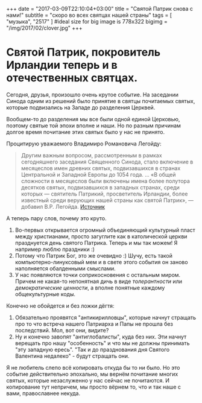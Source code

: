 +++
date = "2017-03-09T22:10:04+03:00"
title = "Святой Патрик снова с нами!"
subtitle = "скоро во всех святцах нашей страны"
tags        = [ "музыка", "2517" ]
#ideal size for big image is 778х322
bigimg = "/img/2017/02/clover.jpg"
+++

# Святой Патрик, покровитель Ирландии теперь и в отечественных святцах.

Сегодня, друзья, произошло очень крутое событие. На заседании Синода одним из решений было принятие в святцы почитаемых святых, которые подвизались на Западе до разделения Церквей.

Вообщем-то до разделения мы все были одной единой Церковью, поэтому святые той эпохи вполне и наши. Но по разным причинам долгое время почитание этих святых было у нас не принято.

Процитирую уважаемого Владимиро Романовича Легойду:

> Другим важным вопросом, рассмотренным в рамках сегодняшнего заседания Священного Синода, стало включение в месяцеслов имен древних святых, подвизавшихся в странах Центральной и Западной Европы до 1054 года.
> ... «В общей сложности в месяцеслов были включены имена более полутора десятков святых, подвизавшихся в западных странах, среди которых — святитель Патрикий, просветитель Ирландии, более известный среди верующих нашей страны как святой Патрик», — добавил В.Р. Легойда. [Источник](http://sinfo-mp.ru/v-r-legojda-prokommentiroval-osnovnye-temy-zasedaniya-svyashhennogo-sinoda-russkoj-pravoslavnoj-cerkvi.html)

А теперь пару слов, почему это круто.

1. Во-первых открывается огромный объединяющий культурный пласт между христианами, просто загуглите как в католической церкви празднуется день святого Патрика. Теперь и мы так можем! Я например люблю праздники :)
2. Потому что Патрик Бог, это же очевидно :) Шучу, есть такой компьютерно-линуксовый мем и в свете этого события он заново наполняется обалденными смыслами.
3. У нас появляются точки соприкосновения с остальным миром. Причем не какая-то непонятная дичь в виде *толерантности* или *демократические ценности*, а вполне понятные каждому общекультурные коды.

Конечно не обойдется и без ложки дёгтя:

1. Обязательно проявятся "антикирилловцы", которые начнут стращать про то что встреча нашего Патриарха и Папы не прошла без последствий. Мол, вот они, видите?
2. Ну и конечно завопят "антиглобалисты", куда без них. Эти начнут верещать про нашу "особенность" и что мы не должны принимать "эту западную ересь". "Так и до празднования дня Святого Валентина недалеко" - будут стращать они.

Я не любитель слепо всё копировать откуда бы то ни было. Но это событие действительно эпохально, мы вернём почитание многих святых, которые незаслуженно у нас сейчас не почитаются. И копирование тут непричем, мы просто вёрнем то, что и так наше с вами, православнее некуда.

